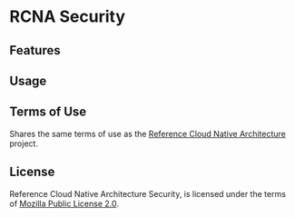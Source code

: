 # RCNA Security

## Features

## Usage

## Terms of Use

Shares the same terms of use as the [Reference Cloud Native Architecture](../README.md#terms-of-use) project.

## License

Reference Cloud Native Architecture Security, is licensed under the terms of [Mozilla Public License 2.0](../LICENSE).
